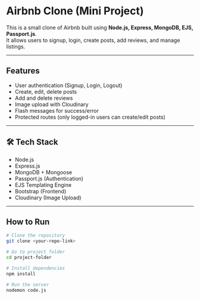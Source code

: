 #  Airbnb Clone (Mini Project)

This is a small clone of Airbnb built using **Node.js, Express, MongoDB, EJS, Passport.js**.  
It allows users to signup, login, create posts, add reviews, and manage listings.

---

##  Features
- User authentication (Signup, Login, Logout)  
- Create, edit, delete posts  
- Add and delete reviews  
- Image upload with Cloudinary  
- Flash messages for success/error  
- Protected routes (only logged-in users can create/edit posts)  

---

## 🛠 Tech Stack
- Node.js  
- Express.js  
- MongoDB + Mongoose  
- Passport.js (Authentication)  
- EJS Templating Engine  
- Bootstrap (Frontend)  
- Cloudinary (Image Upload)  

---

##  How to Run
```bash
# Clone the repository
git clone <your-repo-link>

# Go to project folder
cd project-folder

# Install dependencies
npm install

# Run the server
nodemon code.js
